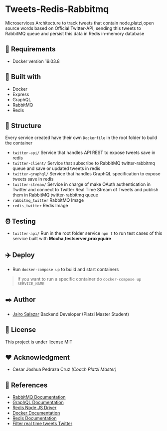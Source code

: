 # Tweets-Redis-Rabbitmq
Microservices Architecture to track tweets that contain node,platzi,open source words based on Official Twitter-API, sending this tweets to RabbitMQ queue and persist this data in Redis in-memory database

## :loudspeaker: Requirements
- Docker version 19.03.8

## :wrench: Built with
- Docker
- Express
- GraphQL
- RabbitMQ
- Redis

## :post_office: Structure

Every service created have their own `Dockerfile` in the root folder to build the container

- `twitter-api/` Service that handles API REST to expose tweets save in redis
- `twitter-client/` Service that subscribe to RabbitMQ twitter-rabbitmq queue and save or updated tweets in redis
- `twitter-graphql/` Service that handles GraphQL specification to expose tweets save in redis
- `twitter-stream/` Service in charge of make OAuth authentication in Twitter and connect to Twitter Real Time Stream of Tweets and publish them in RabbitMQ twitter-rabbitmq queue
- `rabbitmq_twitter` RabbitMQ Image 
- `redis_twitter` Redis Image 


## :alarm_clock: Testing
 - `twitter-api/` Run in the root folder service `npm t` to run test cases of this service built with **Mocha,testserver,proxyquire**

## :airplane: Deploy

- Run `docker-compose up` to build and start containers

> If you want to run a specific container do `docker-compose up SERVICE_NAME`

## :black_nib: Author
-  [Jairo Salazar][github_url] Backend Developer (Platzi Master Student)

## :bookmark_tabs: License
This project is under license MIT

## :heart: Acknowledgment
- Cesar Joshua Pedraza Cruz _(Coach Platzi Master)_

## :telescope: References
- [RabbitMQ Documentation][rabbit_mq_url]
- [GraphQL Documentation][graphql_url]
- [Redis Node JS Driver][redis_node_js_driver]	
- [Docker Documentation][docker_url]
- [Redis Documentation][redis_url]
- [Filter real time tweets Twitter][filter_tweets_url]

[rabbit_mq_url]: https://www.rabbitmq.com/tutorials/tutorial-one-javascript.html
[graphql_url]: https://graphql.org/learn/
[redis_node_js_driver]: https://github.com/NodeRedis/node-redis
[docker_url]: https://docs.docker.com/
[redis_url]: https://redis.io/documentation
[github_url]: https://github.com/jsv1280
[filter_tweets_url]: https://developer.twitter.com/en/docs/labs-v1/filtered-stream/overview
